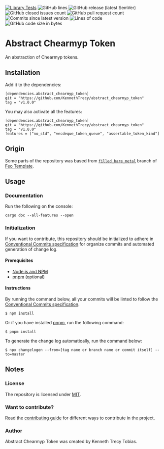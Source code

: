 [![Library Tests](https://img.shields.io/github/actions/workflow/status/KennethTrecy/abstract_chearmyp_token/library.yml?style=for-the-badge)](https://github.com/KennethTrecy/abstract_chearmyp_token/actions/workflows/library.yml)
![GitHub lines](https://img.shields.io/github/license/KennethTrecy/abstract_chearmyp_token?style=for-the-badge)
![GitHub release (latest SemVer)](https://img.shields.io/github/v/release/KennethTrecy/abstract_chearmyp_token?style=for-the-badge&display_name=tag&sort=semver)
![GitHub closed issues count](https://img.shields.io/github/issues-closed/KennethTrecy/abstract_chearmyp_token?style=for-the-badge)
![GitHub pull request count](https://img.shields.io/github/issues-pr-closed/KennethTrecy/abstract_chearmyp_token?style=for-the-badge)
![Commits since latest version](https://img.shields.io/github/commits-since/KennethTrecy/abstract_chearmyp_token/latest?style=for-the-badge)
![Lines of code](https://img.shields.io/tokei/lines/github/KennethTrecy/abstract_chearmyp_token?style=for-the-badge)
![GitHub code size in bytes](https://img.shields.io/github/repo-size/KennethTrecy/abstract_chearmyp_token?style=for-the-badge)

# Abstract Chearmyp Token
An abstraction of Chearmyp tokens.

## Installation
Add it to the dependencies:
```
[dependencies.abstract_chearmyp_token]
git = "https://github.com/KennethTrecy/abstract_chearmyp_token"
tag = "v1.0.0"
```

You may also activate all the features:
```
[dependencies.abstract_chearmyp_token]
git = "https://github.com/KennethTrecy/abstract_chearmyp_token"
tag = "v1.0.0"
features = ["no_std", "vecdeque_token_queue", "assertable_token_kind"]
```

## Origin
Some parts of the repository was based from [`filled_bare_metal`] branch of [Feo Template].

## Usage

### Documentation
Run the following on the console:
```
cargo doc --all-features --open
```

### Initialization
If you want to contribute, this repository should be initialized to adhere in [Conventional Commits specification] for organize
commits and automated generation of change log.

#### Prerequisites
- [Node.js and NPM]
- [pnpm] (optional)

#### Instructions
By running the command below, all your commits will be linted to follow the [Conventional Commits
specification].
```
$ npm install
```

Or if you have installed [pnpm], run the following command:
```
$ pnpm install
```

To generate the change log automatically, run the command below:
```
$ npx changelogen --from=[tag name or branch name or commit itself] --to=master
```

## Notes

### License
The repository is licensed under [MIT].

### Want to contribute?
Read the [contributing guide] for different ways to contribute in the project.

### Author
Abstract Chearmyp Token was created by Kenneth Trecy Tobias.

[`filled_bare_metal`]: https://github.com/KennethTrecy/feo_template/tree/filled_bare_metal
[Feo Template]: https://github.com/KennethTrecy/feo_template
[MIT]: https://github.com/KennethTrecy/abstract_chearmyp_token/blob/master/LICENSE
[Node.js and NPM]: https://nodejs.org/en/
[pnpm]: https://pnpm.io/installation
[Conventional Commits specification]: https://www.conventionalcommits.org/en/v1.0.0/
[contributing guide]: ./CONTRIBUTING.md

